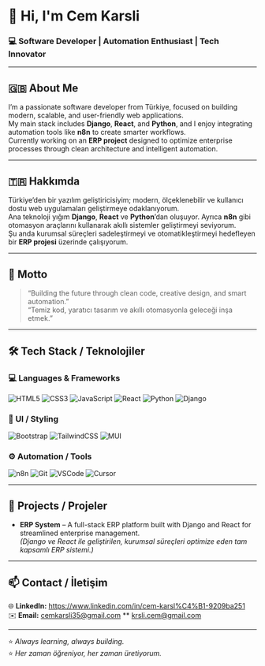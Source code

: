 # 👋 Hi, I'm Cem Karsli  
### 💻 Software Developer | Automation Enthusiast | Tech Innovator  

---

## 🇬🇧 About Me  
I’m a passionate software developer from Türkiye, focused on building modern, scalable, and user-friendly web applications.  
My main stack includes **Django**, **React**, and **Python**, and I enjoy integrating automation tools like **n8n** to create smarter workflows.  
Currently working on an **ERP project** designed to optimize enterprise processes through clean architecture and intelligent automation.  

---

## 🇹🇷 Hakkımda  
Türkiye’den bir yazılım geliştiricisiyim; modern, ölçeklenebilir ve kullanıcı dostu web uygulamaları geliştirmeye odaklanıyorum.  
Ana teknoloji yığım **Django**, **React** ve **Python**’dan oluşuyor. Ayrıca **n8n** gibi otomasyon araçlarını kullanarak akıllı sistemler geliştirmeyi seviyorum.  
Şu anda kurumsal süreçleri sadeleştirmeyi ve otomatikleştirmeyi hedefleyen bir **ERP projesi** üzerinde çalışıyorum.  

---

## 🧠 Motto  
> “Building the future through clean code, creative design, and smart automation.”  
> “Temiz kod, yaratıcı tasarım ve akıllı otomasyonla geleceği inşa etmek.”  

---

## 🛠️ Tech Stack / Teknolojiler  

### 💻 Languages & Frameworks  
![HTML5](https://img.shields.io/badge/HTML5-E34F26?logo=html5&logoColor=white)
![CSS3](https://img.shields.io/badge/CSS3-1572B6?logo=css3&logoColor=white)
![JavaScript](https://img.shields.io/badge/JavaScript-F7DF1E?logo=javascript&logoColor=black)
![React](https://img.shields.io/badge/React-20232A?logo=react&logoColor=61DAFB)
![Python](https://img.shields.io/badge/Python-3776AB?logo=python&logoColor=white)
![Django](https://img.shields.io/badge/Django-092E20?logo=django&logoColor=white)

### 🎨 UI / Styling  
![Bootstrap](https://img.shields.io/badge/Bootstrap-7952B3?logo=bootstrap&logoColor=white)
![TailwindCSS](https://img.shields.io/badge/TailwindCSS-06B6D4?logo=tailwindcss&logoColor=white)
![MUI](https://img.shields.io/badge/MUI-007FFF?logo=mui&logoColor=white)

### ⚙️ Automation / Tools  
![n8n](https://img.shields.io/badge/n8n-EA4B8B?logo=n8n&logoColor=white)
![Git](https://img.shields.io/badge/Git-F05032?logo=git&logoColor=white)
![VSCode](https://img.shields.io/badge/VSCode-007ACC?logo=visualstudiocode&logoColor=white)
![Cursor](https://img.shields.io/badge/Cursor%20IDE-000000?logo=cursor&logoColor=white)

---

## 🚀 Projects / Projeler  
- **ERP System** – A full-stack ERP platform built with Django and React for streamlined enterprise management.  
  *(Django ve React ile geliştirilen, kurumsal süreçleri optimize eden tam kapsamlı ERP sistemi.)*


---

## 📫 Contact / İletişim  
🌐 **LinkedIn:** [https://www.linkedin.com/in/cem-karsl%C4%B1-9209ba251 ](#)  
✉️ **Email:** cemkarsli35@gmail.com ** krsli.cem@gmail.com  

---

⭐ _Always learning, always building._  
⭐ _Her zaman öğreniyor, her zaman üretiyorum._
